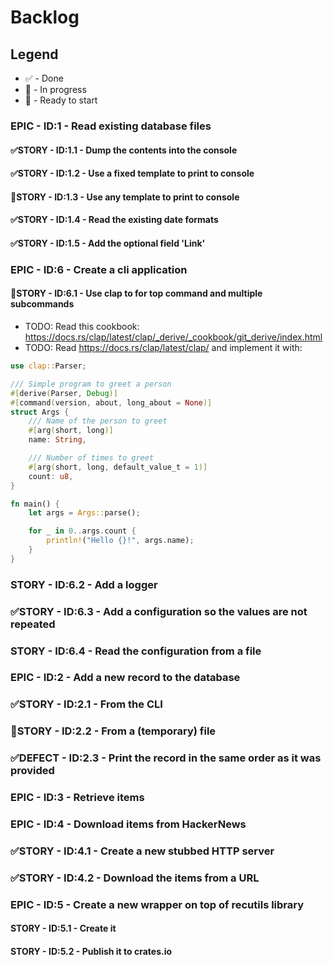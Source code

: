 # Backlog
## Legend
* ✅ - Done
* 🚧 - In progress
* 🚀 - Ready to start
### EPIC - ID:1 - Read existing database files
#### ✅STORY - ID:1.1 - Dump the contents into the console
#### ✅STORY - ID:1.2 - Use a fixed template to print to console
#### 🚀STORY - ID:1.3 - Use any template to print to console
#### ✅STORY - ID:1.4 - Read the existing date formats
#### ✅STORY - ID:1.5 - Add the optional field 'Link'
### EPIC - ID:6 - Create a cli application
#### 🚧STORY - ID:6.1 - Use clap to for top command and multiple subcommands
* TODO: Read this cookbook: https://docs.rs/clap/latest/clap/_derive/_cookbook/git_derive/index.html
* TODO: Read https://docs.rs/clap/latest/clap/ and implement it with:
```rust
use clap::Parser;

/// Simple program to greet a person
#[derive(Parser, Debug)]
#[command(version, about, long_about = None)]
struct Args {
    /// Name of the person to greet
    #[arg(short, long)]
    name: String,

    /// Number of times to greet
    #[arg(short, long, default_value_t = 1)]
    count: u8,
}

fn main() {
    let args = Args::parse();

    for _ in 0..args.count {
        println!("Hello {}!", args.name);
    }
}
```
### STORY - ID:6.2 - Add a logger
### ✅STORY - ID:6.3 - Add a configuration so the values are not repeated
### STORY - ID:6.4 - Read the configuration from a file
### EPIC - ID:2 - Add a new record to the database
### ✅STORY - ID:2.1 - From the CLI
### 🚧STORY - ID:2.2 - From a (temporary) file
### ✅DEFECT - ID:2.3 - Print the record in the same order as it was provided
### EPIC - ID:3 - Retrieve items
### EPIC - ID:4 - Download items from HackerNews
### ✅STORY - ID:4.1 - Create a new stubbed HTTP server
### ✅STORY - ID:4.2 - Download the items from a URL
### EPIC - ID:5 - Create a new wrapper on top of recutils library
#### STORY - ID:5.1 - Create it
#### STORY - ID:5.2 - Publish it to crates.io

